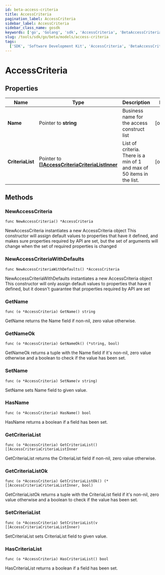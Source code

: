 ```yaml
---
id: beta-access-criteria
title: AccessCriteria
pagination_label: AccessCriteria
sidebar_label: AccessCriteria
sidebar_class_name: gosdk
keywords: ['go', 'Golang', 'sdk', 'AccessCriteria', 'BetaAccessCriteria']
slug: /tools/sdk/go/beta/models/access-criteria
tags:
  ['SDK', 'Software Development Kit', 'AccessCriteria', 'BetaAccessCriteria']
---
```


# AccessCriteria

## Properties

| Name | Type | Description | Notes |
| --- | --- | --- | --- |
| **Name** | Pointer to **string** | Business name for the access construct list | [optional] |
| **CriteriaList** | Pointer to [**[]AccessCriteriaCriteriaListInner**](access-criteria-criteria-list-inner) | List of criteria. There is a min of 1 and max of 50 items in the list. | [optional] |

## Methods

### NewAccessCriteria

`func NewAccessCriteria() *AccessCriteria`

NewAccessCriteria instantiates a new AccessCriteria object This constructor will assign default values to properties that have it defined, and makes sure properties required by API are set, but the set of arguments will change when the set of required properties is changed

### NewAccessCriteriaWithDefaults

`func NewAccessCriteriaWithDefaults() *AccessCriteria`

NewAccessCriteriaWithDefaults instantiates a new AccessCriteria object This constructor will only assign default values to properties that have it defined, but it doesn't guarantee that properties required by API are set

### GetName

`func (o *AccessCriteria) GetName() string`

GetName returns the Name field if non-nil, zero value otherwise.

### GetNameOk

`func (o *AccessCriteria) GetNameOk() (*string, bool)`

GetNameOk returns a tuple with the Name field if it's non-nil, zero value otherwise and a boolean to check if the value has been set.

### SetName

`func (o *AccessCriteria) SetName(v string)`

SetName sets Name field to given value.

### HasName

`func (o *AccessCriteria) HasName() bool`

HasName returns a boolean if a field has been set.

### GetCriteriaList

`func (o *AccessCriteria) GetCriteriaList() []AccessCriteriaCriteriaListInner`

GetCriteriaList returns the CriteriaList field if non-nil, zero value otherwise.

### GetCriteriaListOk

`func (o *AccessCriteria) GetCriteriaListOk() (*[]AccessCriteriaCriteriaListInner, bool)`

GetCriteriaListOk returns a tuple with the CriteriaList field if it's non-nil, zero value otherwise and a boolean to check if the value has been set.

### SetCriteriaList

`func (o *AccessCriteria) SetCriteriaList(v []AccessCriteriaCriteriaListInner)`

SetCriteriaList sets CriteriaList field to given value.

### HasCriteriaList

`func (o *AccessCriteria) HasCriteriaList() bool`

HasCriteriaList returns a boolean if a field has been set.
